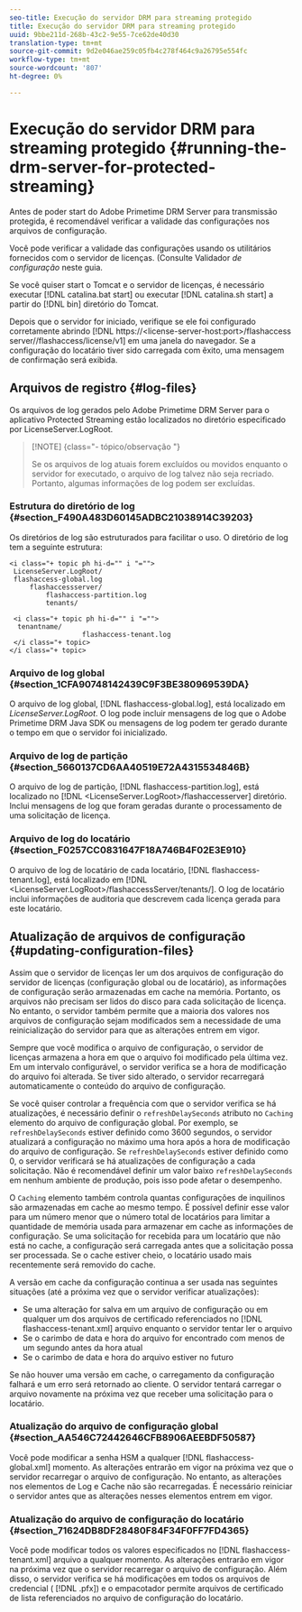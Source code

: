 ```yaml
---
seo-title: Execução do servidor DRM para streaming protegido
title: Execução do servidor DRM para streaming protegido
uuid: 9bbe211d-268b-43c2-9e55-7ce62de40d30
translation-type: tm+mt
source-git-commit: 9d2e046ae259c05fb4c278f464c9a26795e554fc
workflow-type: tm+mt
source-wordcount: '807'
ht-degree: 0%

---
```



# Execução do servidor DRM para streaming protegido {#running-the-drm-server-for-protected-streaming}

Antes de poder start do Adobe Primetime DRM Server para transmissão protegida, é recomendável verificar a validade das configurações nos arquivos de configuração.

Você pode verificar a validade das configurações usando os utilitários fornecidos com o servidor de licenças. (Consulte Validador *de configuração* neste guia.

Se você quiser start o Tomcat e o servidor de licenças, é necessário executar [!DNL catalina.bat start] ou executar [!DNL catalina.sh start] a partir do [!DNL bin] diretório do Tomcat.

Depois que o servidor for iniciado, verifique se ele foi configurado corretamente abrindo [!DNL https://<lic<span></span>ense-server-host:port>/flashaccess server/<tenant-name>/flashaccess/license/v1] em uma janela do navegador. Se a configuração do locatário tiver sido carregada com êxito, uma mensagem de confirmação será exibida.

## Arquivos de registro {#log-files}

Os arquivos de log gerados pelo Adobe Primetime DRM Server para o aplicativo Protected Streaming estão localizados no diretório especificado por LicenseServer.LogRoot.

>[!NOTE] {class=&quot;- tópico/observação &quot;}
>
>Se os arquivos de log atuais forem excluídos ou movidos enquanto o servidor for executado, o arquivo de log talvez não seja recriado. Portanto, algumas informações de log podem ser excluídas.

### Estrutura do diretório de log {#section_F490A483D60145ADBC21038914C39203}

Os diretórios de log são estruturados para facilitar o uso. O diretório de log tem a seguinte estrutura:

```
<i class="+ topic ph hi-d="" i "="">
 LicenseServer.LogRoot/ 
 flashaccess-global.log 
     flashaccessserver/ 
         flashaccess-partition.log 
         tenants/ 
             
 <i class="+ topic ph hi-d="" i "="">
  tenantname/ 
                  flashaccess-tenant.log
 </i class="+ topic>
</i class="+ topic>
```

### Arquivo de log global {#section_1CFA90748142439C9F3BE380969539DA}

O arquivo de log global, [!DNL flashaccess-global.log], está localizado em *LicenseServer.LogRoot*. O log pode incluir mensagens de log que o Adobe Primetime DRM Java SDK ou mensagens de log podem ter gerado durante o tempo em que o servidor foi inicializado.

### Arquivo de log de partição {#section_5660137CD6AA40519E72A4315534846B}

O arquivo de log de partição, [!DNL flashaccess-partition.log], está localizado no [!DNL <LicenseServer.LogRoot>/flashaccesserver] diretório. Inclui mensagens de log que foram geradas durante o processamento de uma solicitação de licença.

### Arquivo de log do locatário {#section_F0257CC0831647F18A746B4F02E3E910}

O arquivo de log de locatário de cada locatário, [!DNL flashaccess-tenant.log], está localizado em [!DNL &lt;LicenseServer.LogRoot>/flashaccessServer/tenants/<tenantname>]. O log de locatário inclui informações de auditoria que descrevem cada licença gerada para este locatário.

## Atualização de arquivos de configuração {#updating-configuration-files}

Assim que o servidor de licenças ler um dos arquivos de configuração do servidor de licenças (configuração global ou de locatário), as informações de configuração serão armazenadas em cache na memória. Portanto, os arquivos não precisam ser lidos do disco para cada solicitação de licença. No entanto, o servidor também permite que a maioria dos valores nos arquivos de configuração sejam modificados sem a necessidade de uma reinicialização do servidor para que as alterações entrem em vigor.

Sempre que você modifica o arquivo de configuração, o servidor de licenças armazena a hora em que o arquivo foi modificado pela última vez. Em um intervalo configurável, o servidor verifica se a hora de modificação do arquivo foi alterada. Se tiver sido alterado, o servidor recarregará automaticamente o conteúdo do arquivo de configuração.

Se você quiser controlar a frequência com que o servidor verifica se há atualizações, é necessário definir o `refreshDelaySeconds` atributo no `Caching` elemento do arquivo de configuração global. Por exemplo, se `refreshDelaySeconds` estiver definido como 3600 segundos, o servidor atualizará a configuração no máximo uma hora após a hora de modificação do arquivo de configuração. Se `refreshDelaySeconds` estiver definido como 0, o servidor verificará se há atualizações de configuração a cada solicitação. Não é recomendável definir um valor baixo `refreshDelaySeconds` em nenhum ambiente de produção, pois isso pode afetar o desempenho.

O `Caching` elemento também controla quantas configurações de inquilinos são armazenadas em cache ao mesmo tempo. É possível definir esse valor para um número menor que o número total de locatários para limitar a quantidade de memória usada para armazenar em cache as informações de configuração. Se uma solicitação for recebida para um locatário que não está no cache, a configuração será carregada antes que a solicitação possa ser processada. Se o cache estiver cheio, o locatário usado mais recentemente será removido do cache.

A versão em cache da configuração continua a ser usada nas seguintes situações (até a próxima vez que o servidor verificar atualizações):

* Se uma alteração for salva em um arquivo de configuração ou em qualquer um dos arquivos de certificado referenciados no [!DNL flashaccess-tenant.xml] arquivo enquanto o servidor tentar ler o arquivo
* Se o carimbo de data e hora do arquivo for encontrado com menos de um segundo antes da hora atual
* Se o carimbo de data e hora do arquivo estiver no futuro

Se não houver uma versão em cache, o carregamento da configuração falhará e um erro será retornado ao cliente. O servidor tentará carregar o arquivo novamente na próxima vez que receber uma solicitação para o locatário.

### Atualização do arquivo de configuração global {#section_AA546C72442646CFB8906AEEBDF50587}

Você pode modificar a senha HSM a qualquer [!DNL flashaccess-global.xml] momento. As alterações entrarão em vigor na próxima vez que o servidor recarregar o arquivo de configuração. No entanto, as alterações nos elementos de Log e Cache não são recarregadas. É necessário reiniciar o servidor antes que as alterações nesses elementos entrem em vigor.

### Atualização do arquivo de configuração do locatário {#section_71624DB8DF28480F84F34F0FF7FD4365}

Você pode modificar todos os valores especificados no [!DNL flashaccess-tenant.xml] arquivo a qualquer momento. As alterações entrarão em vigor na próxima vez que o servidor recarregar o arquivo de configuração. Além disso, o servidor verifica se há modificações em todos os arquivos de credencial ( [!DNL .pfx]) e o empacotador permite arquivos de certificado de lista referenciados no arquivo de configuração do locatário.